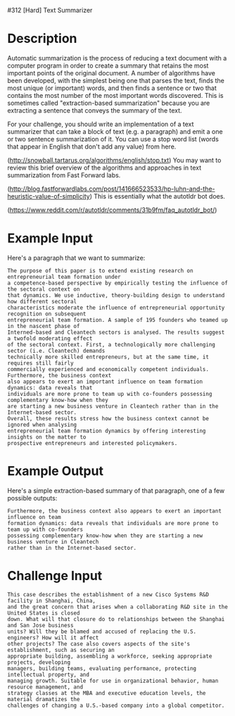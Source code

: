 #312 [Hard] Text Summarizer

# Description
Automatic summarization is the process of reducing a text document with a computer program in order to create a summary that retains the most important points of the original document. A number of algorithms have been developed, with the simplest being one that parses the text, finds the most unique (or important) words, and then finds a sentence or two that contains the most number of the most important words discovered. This is sometimes called "extraction-based summarization" because you are extracting a sentence that conveys the summary of the text. 

For your challenge, you should write an implementation of a text summarizer that can take a block of text (e.g. a paragraph) and emit a one or two sentence summarization of it. You can use a stop word list (words that appear in English that don't add any value) from here.

(http://snowball.tartarus.org/algorithms/english/stop.txt)
You may want to review this brief overview of the algorithms and approaches in text summarization from Fast Forward labs. 

(http://blog.fastforwardlabs.com/post/141666523533/hp-luhn-and-the-heuristic-value-of-simplicity)
This is essentially what the autotldr bot does. 

(https://www.reddit.com/r/autotldr/comments/31b9fm/faq_autotldr_bot/)
# Example Input
Here's a paragraph that we want to summarize:


```
The purpose of this paper is to extend existing research on entrepreneurial team formation under 
a competence-based perspective by empirically testing the influence of the sectoral context on 
that dynamics. We use inductive, theory-building design to understand how different sectoral 
characteristics moderate the influence of entrepreneurial opportunity recognition on subsequent 
entrepreneurial team formation. A sample of 195 founders who teamed up in the nascent phase of 
Interned-based and Cleantech sectors is analysed. The results suggest a twofold moderating effect 
of the sectoral context. First, a technologically more challenging sector (i.e. Cleantech) demands 
technically more skilled entrepreneurs, but at the same time, it requires still fairly 
commercially experienced and economically competent individuals. Furthermore, the business context 
also appears to exert an important influence on team formation dynamics: data reveals that 
individuals are more prone to team up with co-founders possessing complementary know-how when they 
are starting a new business venture in Cleantech rather than in the Internet-based sector. 
Overall, these results stress how the business context cannot be ignored when analysing 
entrepreneurial team formation dynamics by offering interesting insights on the matter to 
prospective entrepreneurs and interested policymakers.
```
# Example Output
Here's a simple extraction-based summary of that paragraph, one of a few possible outputs:


```
Furthermore, the business context also appears to exert an important influence on team 
formation dynamics: data reveals that individuals are more prone to team up with co-founders 
possessing complementary know-how when they are starting a new business venture in Cleantech 
rather than in the Internet-based sector.
```
# Challenge Input

```
This case describes the establishment of a new Cisco Systems R&D facility in Shanghai, China, 
and the great concern that arises when a collaborating R&D site in the United States is closed 
down. What will that closure do to relationships between the Shanghai and San Jose business 
units? Will they be blamed and accused of replacing the U.S. engineers? How will it affect 
other projects? The case also covers aspects of the site's establishment, such as securing an 
appropriate building, assembling a workforce, seeking appropriate projects, developing 
managers, building teams, evaluating performance, protecting intellectual property, and 
managing growth. Suitable for use in organizational behavior, human resource management, and 
strategy classes at the MBA and executive education levels, the material dramatizes the 
challenges of changing a U.S.-based company into a global competitor.
```
